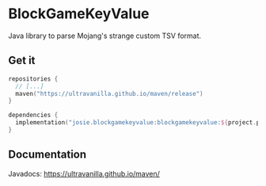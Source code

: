 # BlockGameKeyValue

Java library to parse Mojang's strange custom TSV format.

## Get it

```kotlin
repositories {
  // [...]
  maven("https://ultravanilla.github.io/maven/release")
}

dependencies {
  implementation("josie.blockgamekeyvalue:blockgamekeyvalue:${project.property("blockgamekeyvalue_version")}")
}
```

## Documentation

Javadocs: <https://ultravanilla.github.io/maven/>
